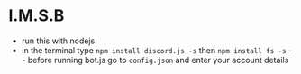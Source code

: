 # I.M.S.B
- run this with nodejs
- in the terminal type `npm install discord.js -s` then `npm install fs -s`
-- before running bot.js go to `config.json` and enter your account details
